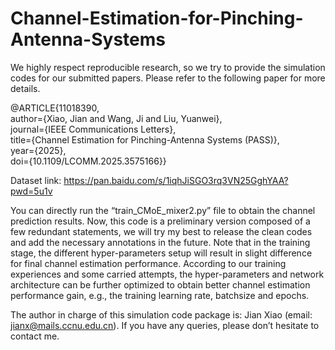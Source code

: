 # Channel-Estimation-for-Pinching-Antenna-Systems
We highly respect reproducible research, so we try to provide the simulation codes for our submitted papers. Please refer to the following paper for more details.

@ARTICLE{11018390,<br>
  author={Xiao, Jian and Wang, Ji and Liu, Yuanwei},<br>
  journal={IEEE Communications Letters}, <br>
  title={Channel Estimation for Pinching-Antenna Systems (PASS)}, <br>
  year={2025},<br>
  doi={10.1109/LCOMM.2025.3575166}}

Dataset link: https://pan.baidu.com/s/1iqhJiSGO3rq3VN25GghYAA?pwd=5u1v

You can directly run the “train_CMoE_mixer2.py” file to obtain the channel prediction results. Now, this code is a preliminary version composed of a few redundant statements, we will try my best to release the clean codes and add the necessary annotations in the future. Note that in the training stage, the different hyper-parameters setup will result in slight difference for final channel estimation performance. According to our training experiences and some carried attempts, the hyper-parameters and network architecture can be further optimized to obtain better channel estimation performance gain, e.g., the training learning rate, batchsize and epochs.

The author in charge of this simulation code package is: Jian Xiao (email: jianx@mails.ccnu.edu.cn). If you have any queries, please don’t hesitate to contact me.
